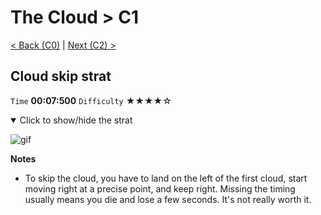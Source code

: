 # The Cloud > C1

[< Back (C0)](https://github.com/Doublevil/scbspeedrun/blob/main/levels/C/C0.md) | [Next (C2) >](https://github.com/Doublevil/scbspeedrun/blob/main/levels/C/C2.md)

## Cloud skip strat

`Time` **00:07:500** `Difficulty` ★★★★☆
<details open>
  <summary>Click to show/hide the strat</summary>

  ![gif](https://github.com/Doublevil/scbspeedrun/blob/main/media/levels/C/C1_CloudSkip.webp)

  **Notes**
  - To skip the cloud, you have to land on the left of the first cloud, start moving right at a precise point, and keep right. Missing the timing usually means you die and lose a few seconds. It's not really worth it.
</details>
